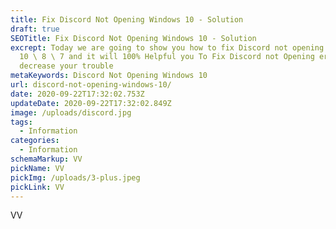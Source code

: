 ```yaml
---
title: Fix Discord Not Opening Windows 10 - Solution
draft: true
SEOTitle: Fix Discord Not Opening Windows 10 - Solution
excrept: Today we are going to show you how to fix Discord not opening Windows
  10 \ 8 \ 7 and it will 100% Helpful you To Fix Discord not Opening error and
  decrease your trouble
metaKeywords: Discord Not Opening Windows 10
url: discord-not-opening-windows-10/
date: 2020-09-22T17:32:02.753Z
updateDate: 2020-09-22T17:32:02.849Z
image: /uploads/discord.jpg
tags:
  - Information
categories:
  - Information
schemaMarkup: VV
pickName: VV
pickImg: /uploads/3-plus.jpeg
pickLink: VV
---
```

VV